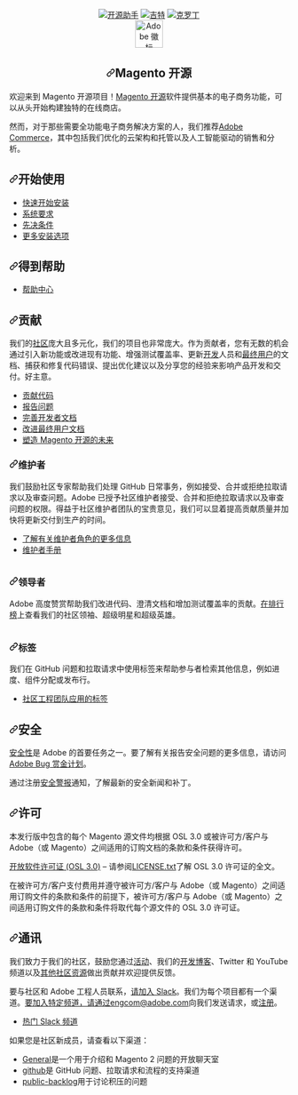 <div class="Box-sc-g0xbh4-0 bJMeLZ js-snippet-clipboard-copy-unpositioned" data-hpc="true"><article class="markdown-body entry-content container-lg" itemprop="text"><p align="center" dir="auto">
<a href="https://www.codetriage.com/magento/magento2" rel="nofollow"><img src="https://camo.githubusercontent.com/0c5aff41aa0aab6dbf11bc31255861da3d83249fc670474e896851aee85f2fa9/68747470733a2f2f7777772e636f64657472696167652e636f6d2f6d6167656e746f2f6d6167656e746f322f6261646765732f75736572732e737667" alt="开源助手" data-canonical-src="https://www.codetriage.com/magento/magento2/badges/users.svg" style="max-width: 100%;"></a>
<a href="https://gitter.im/magento/magento2?utm_source=badge&amp;utm_medium=badge&amp;utm_campaign=pr-badge" rel="nofollow"><img src="https://camo.githubusercontent.com/2da7039d862cabe847953554272000b86e80b158a0723c9a832720b935df3f43/68747470733a2f2f6261646765732e6769747465722e696d2f4a6f696e253230436861742e737667" alt="吉特" data-canonical-src="https://badges.gitter.im/Join%20Chat.svg" style="max-width: 100%;"></a> <a href="https://crowdin.com/project/magento-2" rel="nofollow"><img src="https://camo.githubusercontent.com/84d33ccf328e1610ab0b629b321bb3cc8b73053efbed470f56c2d8fb282187f8/68747470733a2f2f64333232637174353834626f346f2e636c6f756466726f6e742e6e65742f6d6167656e746f2d322f6c6f63616c697a65642e737667" alt="克罗丁" data-canonical-src="https://d322cqt584bo4o.cloudfront.net/magento-2/localized.svg" style="max-width: 100%;"></a><br>
<a href="https://magento.com/products/magento-open-source" rel="nofollow">
<img alt="Adobe 徽标" height="50px" src="https://camo.githubusercontent.com/c4073290ad344a159514e1f1e56e7c5cdd191cfe65ee603ebe43ceed6f5a657a/68747470733a2f2f7777772e61646f62652e636f6d2f636f6e74656e742f64616d2f63632f69636f6e732f41646f62655f436f72706f726174655f486f72697a6f6e74616c5f5265645f4845582e737667" data-canonical-src="https://www.adobe.com/content/dam/cc/icons/Adobe_Corporate_Horizontal_Red_HEX.svg" style="max-width: 100%;">
</a>
</p>
<h1 align="center" tabindex="-1" dir="auto"><a id="user-content-magento-open-source" class="anchor" aria-hidden="true" tabindex="-1" href="#magento-open-source"><svg class="octicon octicon-link" viewBox="0 0 16 16" version="1.1" width="16" height="16" aria-hidden="true"><path d="m7.775 3.275 1.25-1.25a3.5 3.5 0 1 1 4.95 4.95l-2.5 2.5a3.5 3.5 0 0 1-4.95 0 .751.751 0 0 1 .018-1.042.751.751 0 0 1 1.042-.018 1.998 1.998 0 0 0 2.83 0l2.5-2.5a2.002 2.002 0 0 0-2.83-2.83l-1.25 1.25a.751.751 0 0 1-1.042-.018.751.751 0 0 1-.018-1.042Zm-4.69 9.64a1.998 1.998 0 0 0 2.83 0l1.25-1.25a.751.751 0 0 1 1.042.018.751.751 0 0 1 .018 1.042l-1.25 1.25a3.5 3.5 0 1 1-4.95-4.95l2.5-2.5a3.5 3.5 0 0 1 4.95 0 .751.751 0 0 1-.018 1.042.751.751 0 0 1-1.042.018 1.998 1.998 0 0 0-2.83 0l-2.5 2.5a1.998 1.998 0 0 0 0 2.83Z"></path></svg></a><font style="vertical-align: inherit;"><font style="vertical-align: inherit;">Magento 开源</font></font></h1>
<p dir="auto"><font style="vertical-align: inherit;"><font style="vertical-align: inherit;">欢迎来到 Magento 开源项目！</font></font><a href="https://magento.com/products/magento-open-source" rel="nofollow"><font style="vertical-align: inherit;"><font style="vertical-align: inherit;">Magento 开源</font></font></a><font style="vertical-align: inherit;"><font style="vertical-align: inherit;">软件提供基本的电子商务功能，可以从头开始构建独特的在线商店。</font></font></p>
<p dir="auto"><font style="vertical-align: inherit;"><font style="vertical-align: inherit;">然而，对于那些需要全功能电子商务解决方案的人，我们推荐</font></font><a href="https://magento.com/products/magento-commerce" rel="nofollow"><font style="vertical-align: inherit;"><font style="vertical-align: inherit;">Adob&ZeroWidthSpace;&ZeroWidthSpace;e Commerce</font></font></a><font style="vertical-align: inherit;"><font style="vertical-align: inherit;">，其中包括我们优化的云架构和托管以及人工智能驱动的销售和分析。</font></font></p>
<h2 tabindex="-1" dir="auto"><a id="user-content-get-started" class="anchor" aria-hidden="true" tabindex="-1" href="#get-started"><svg class="octicon octicon-link" viewBox="0 0 16 16" version="1.1" width="16" height="16" aria-hidden="true"><path d="m7.775 3.275 1.25-1.25a3.5 3.5 0 1 1 4.95 4.95l-2.5 2.5a3.5 3.5 0 0 1-4.95 0 .751.751 0 0 1 .018-1.042.751.751 0 0 1 1.042-.018 1.998 1.998 0 0 0 2.83 0l2.5-2.5a2.002 2.002 0 0 0-2.83-2.83l-1.25 1.25a.751.751 0 0 1-1.042-.018.751.751 0 0 1-.018-1.042Zm-4.69 9.64a1.998 1.998 0 0 0 2.83 0l1.25-1.25a.751.751 0 0 1 1.042.018.751.751 0 0 1 .018 1.042l-1.25 1.25a3.5 3.5 0 1 1-4.95-4.95l2.5-2.5a3.5 3.5 0 0 1 4.95 0 .751.751 0 0 1-.018 1.042.751.751 0 0 1-1.042.018 1.998 1.998 0 0 0-2.83 0l-2.5 2.5a1.998 1.998 0 0 0 0 2.83Z"></path></svg></a><font style="vertical-align: inherit;"><font style="vertical-align: inherit;">开始使用</font></font></h2>
<ul dir="auto">
<li><a href="https://experienceleague.adobe.com/docs/commerce-operations/installation-guide/composer.html" rel="nofollow"><font style="vertical-align: inherit;"><font style="vertical-align: inherit;">快速开始安装</font></font></a></li>
<li><a href="https://experienceleague.adobe.com/docs/commerce-operations/installation-guide/system-requirements.html" rel="nofollow"><font style="vertical-align: inherit;"><font style="vertical-align: inherit;">系统要求</font></font></a></li>
<li><a href="https://experienceleague.adobe.com/docs/commerce-operations/installation-guide/prerequisites/overview.html" rel="nofollow"><font style="vertical-align: inherit;"><font style="vertical-align: inherit;">先决条件</font></font></a></li>
<li><a href="https://experienceleague.adobe.com/docs/commerce-operations/installation-guide/overview.html" rel="nofollow"><font style="vertical-align: inherit;"><font style="vertical-align: inherit;">更多安装选项</font></font></a></li>
</ul>
<h2 tabindex="-1" dir="auto"><a id="user-content-get-help" class="anchor" aria-hidden="true" tabindex="-1" href="#get-help"><svg class="octicon octicon-link" viewBox="0 0 16 16" version="1.1" width="16" height="16" aria-hidden="true"><path d="m7.775 3.275 1.25-1.25a3.5 3.5 0 1 1 4.95 4.95l-2.5 2.5a3.5 3.5 0 0 1-4.95 0 .751.751 0 0 1 .018-1.042.751.751 0 0 1 1.042-.018 1.998 1.998 0 0 0 2.83 0l2.5-2.5a2.002 2.002 0 0 0-2.83-2.83l-1.25 1.25a.751.751 0 0 1-1.042-.018.751.751 0 0 1-.018-1.042Zm-4.69 9.64a1.998 1.998 0 0 0 2.83 0l1.25-1.25a.751.751 0 0 1 1.042.018.751.751 0 0 1 .018 1.042l-1.25 1.25a3.5 3.5 0 1 1-4.95-4.95l2.5-2.5a3.5 3.5 0 0 1 4.95 0 .751.751 0 0 1-.018 1.042.751.751 0 0 1-1.042.018 1.998 1.998 0 0 0-2.83 0l-2.5 2.5a1.998 1.998 0 0 0 0 2.83Z"></path></svg></a><font style="vertical-align: inherit;"><font style="vertical-align: inherit;">得到帮助</font></font></h2>
<ul dir="auto">
<li><a href="https://support.magento.com/hc/en-us" rel="nofollow"><font style="vertical-align: inherit;"><font style="vertical-align: inherit;">帮助中心</font></font></a></li>
</ul>
<h2 tabindex="-1" dir="auto"><a id="user-content-contribute" class="anchor" aria-hidden="true" tabindex="-1" href="#contribute"><svg class="octicon octicon-link" viewBox="0 0 16 16" version="1.1" width="16" height="16" aria-hidden="true"><path d="m7.775 3.275 1.25-1.25a3.5 3.5 0 1 1 4.95 4.95l-2.5 2.5a3.5 3.5 0 0 1-4.95 0 .751.751 0 0 1 .018-1.042.751.751 0 0 1 1.042-.018 1.998 1.998 0 0 0 2.83 0l2.5-2.5a2.002 2.002 0 0 0-2.83-2.83l-1.25 1.25a.751.751 0 0 1-1.042-.018.751.751 0 0 1-.018-1.042Zm-4.69 9.64a1.998 1.998 0 0 0 2.83 0l1.25-1.25a.751.751 0 0 1 1.042.018.751.751 0 0 1 .018 1.042l-1.25 1.25a3.5 3.5 0 1 1-4.95-4.95l2.5-2.5a3.5 3.5 0 0 1 4.95 0 .751.751 0 0 1-.018 1.042.751.751 0 0 1-1.042.018 1.998 1.998 0 0 0-2.83 0l-2.5 2.5a1.998 1.998 0 0 0 0 2.83Z"></path></svg></a><font style="vertical-align: inherit;"><font style="vertical-align: inherit;">贡献</font></font></h2>
<p dir="auto"><font style="vertical-align: inherit;"><font style="vertical-align: inherit;">我们的</font></font><a href="https://opensource.magento.com/" rel="nofollow"><font style="vertical-align: inherit;"><font style="vertical-align: inherit;">社区</font></font></a><font style="vertical-align: inherit;"><font style="vertical-align: inherit;">庞大且多元化，我们的项目也非常庞大。</font><font style="vertical-align: inherit;">作为贡献者，您有无数的机会通过引入新功能或改进现有功能、增强测试覆盖率、更新</font></font><a href="https://developer.adobe.com/commerce/docs/" rel="nofollow"><font style="vertical-align: inherit;"><font style="vertical-align: inherit;">开发</font></font></a><font style="vertical-align: inherit;"><font style="vertical-align: inherit;">人员和</font></font><a href="https://experienceleague.adobe.com/docs/commerce-admin/user-guides/home.html" rel="nofollow"><font style="vertical-align: inherit;"><font style="vertical-align: inherit;">最终用户</font></font></a><font style="vertical-align: inherit;"><font style="vertical-align: inherit;">的文档、捕获和修复代码错误、提出优化建议以及分享您的经验来影响产品开发和交付。好主意。</font></font></p>
<ul dir="auto">
<li><a href="https://developer.adobe.com/commerce/contributor/guides/code-contributions/" rel="nofollow"><font style="vertical-align: inherit;"><font style="vertical-align: inherit;">贡献代码</font></font></a></li>
<li><a href="https://developer.adobe.com/commerce/contributor/guides/code-contributions/#report" rel="nofollow"><font style="vertical-align: inherit;"><font style="vertical-align: inherit;">报告问题</font></font></a></li>
<li><a href="https://github.com/magento/devdocs"><font style="vertical-align: inherit;"><font style="vertical-align: inherit;">完善开发者文档</font></font></a></li>
<li><a href="https://github.com/magento/merchdocs"><font style="vertical-align: inherit;"><font style="vertical-align: inherit;">改进最终用户文档</font></font></a></li>
<li><a href="https://developer.adobe.com/open/magento" rel="nofollow"><font style="vertical-align: inherit;"><font style="vertical-align: inherit;">塑造 Magento 开源的未来</font></font></a></li>
</ul>
<h3 tabindex="-1" dir="auto"><a id="user-content-maintainers" class="anchor" aria-hidden="true" tabindex="-1" href="#maintainers"><svg class="octicon octicon-link" viewBox="0 0 16 16" version="1.1" width="16" height="16" aria-hidden="true"><path d="m7.775 3.275 1.25-1.25a3.5 3.5 0 1 1 4.95 4.95l-2.5 2.5a3.5 3.5 0 0 1-4.95 0 .751.751 0 0 1 .018-1.042.751.751 0 0 1 1.042-.018 1.998 1.998 0 0 0 2.83 0l2.5-2.5a2.002 2.002 0 0 0-2.83-2.83l-1.25 1.25a.751.751 0 0 1-1.042-.018.751.751 0 0 1-.018-1.042Zm-4.69 9.64a1.998 1.998 0 0 0 2.83 0l1.25-1.25a.751.751 0 0 1 1.042.018.751.751 0 0 1 .018 1.042l-1.25 1.25a3.5 3.5 0 1 1-4.95-4.95l2.5-2.5a3.5 3.5 0 0 1 4.95 0 .751.751 0 0 1-.018 1.042.751.751 0 0 1-1.042.018 1.998 1.998 0 0 0-2.83 0l-2.5 2.5a1.998 1.998 0 0 0 0 2.83Z"></path></svg></a><font style="vertical-align: inherit;"><font style="vertical-align: inherit;">维护者</font></font></h3>
<p dir="auto"><font style="vertical-align: inherit;"><font style="vertical-align: inherit;">我们鼓励社区专家帮助我们处理 GitHub 日常事务，例如接受、合并或拒绝拉取请求以及审查问题。</font><font style="vertical-align: inherit;">Adobe 已授予社区维护者接受、合并和拒绝拉取请求以及审查问题的权限。</font><font style="vertical-align: inherit;">得益于社区维护者团队的宝贵意见，我们可以显着提高贡献质量并加快将更新交付到生产的时间。</font></font></p>
<ul dir="auto">
<li><a href="https://developer.adobe.com/commerce/contributor/guides/maintainers/" rel="nofollow"><font style="vertical-align: inherit;"><font style="vertical-align: inherit;">了解有关维护者角色的更多信息</font></font></a></li>
<li><a href="https://developer.adobe.com/commerce/contributor/guides/maintainers/handbook/" rel="nofollow"><font style="vertical-align: inherit;"><font style="vertical-align: inherit;">维护者手册</font></font></a></li>
</ul>
<p dir="auto"><a href="https://magento.com/magento-contributors#maintainers" rel="nofollow"><img src="https://raw.githubusercontent.com/wiki/magento/magento2/images/maintainers.png" alt="" style="max-width: 100%;"></a></p>
<h3 tabindex="-1" dir="auto"><a id="user-content-leaders" class="anchor" aria-hidden="true" tabindex="-1" href="#leaders"><svg class="octicon octicon-link" viewBox="0 0 16 16" version="1.1" width="16" height="16" aria-hidden="true"><path d="m7.775 3.275 1.25-1.25a3.5 3.5 0 1 1 4.95 4.95l-2.5 2.5a3.5 3.5 0 0 1-4.95 0 .751.751 0 0 1 .018-1.042.751.751 0 0 1 1.042-.018 1.998 1.998 0 0 0 2.83 0l2.5-2.5a2.002 2.002 0 0 0-2.83-2.83l-1.25 1.25a.751.751 0 0 1-1.042-.018.751.751 0 0 1-.018-1.042Zm-4.69 9.64a1.998 1.998 0 0 0 2.83 0l1.25-1.25a.751.751 0 0 1 1.042.018.751.751 0 0 1 .018 1.042l-1.25 1.25a3.5 3.5 0 1 1-4.95-4.95l2.5-2.5a3.5 3.5 0 0 1 4.95 0 .751.751 0 0 1-.018 1.042.751.751 0 0 1-1.042.018 1.998 1.998 0 0 0-2.83 0l-2.5 2.5a1.998 1.998 0 0 0 0 2.83Z"></path></svg></a><font style="vertical-align: inherit;"><font style="vertical-align: inherit;">领导者</font></font></h3>
<p dir="auto"><font style="vertical-align: inherit;"><font style="vertical-align: inherit;">Adobe 高度赞赏帮助我们改进代码、澄清文档和增加测试覆盖率的贡献。</font></font><a href="https://magento.biterg.io/app/kibana#/dashboard/41dc0c60-fa06-11eb-bbaa-dd6ca6f8fda8?_g=()" rel="nofollow"><font style="vertical-align: inherit;"><font style="vertical-align: inherit;">在排行榜</font></font></a><font style="vertical-align: inherit;"><font style="vertical-align: inherit;">上查看我们的社区领袖、超级明星和超级英雄</font><font style="vertical-align: inherit;">。</font></font></p>
<p dir="auto"><a href="https://magento.com/magento-contributors" rel="nofollow"><img src="https://raw.githubusercontent.com/wiki/magento/magento2/images/contributors.png" alt="" style="max-width: 100%;"></a></p>
<h3 tabindex="-1" dir="auto"><a id="user-content-labeling" class="anchor" aria-hidden="true" tabindex="-1" href="#labeling"><svg class="octicon octicon-link" viewBox="0 0 16 16" version="1.1" width="16" height="16" aria-hidden="true"><path d="m7.775 3.275 1.25-1.25a3.5 3.5 0 1 1 4.95 4.95l-2.5 2.5a3.5 3.5 0 0 1-4.95 0 .751.751 0 0 1 .018-1.042.751.751 0 0 1 1.042-.018 1.998 1.998 0 0 0 2.83 0l2.5-2.5a2.002 2.002 0 0 0-2.83-2.83l-1.25 1.25a.751.751 0 0 1-1.042-.018.751.751 0 0 1-.018-1.042Zm-4.69 9.64a1.998 1.998 0 0 0 2.83 0l1.25-1.25a.751.751 0 0 1 1.042.018.751.751 0 0 1 .018 1.042l-1.25 1.25a3.5 3.5 0 1 1-4.95-4.95l2.5-2.5a3.5 3.5 0 0 1 4.95 0 .751.751 0 0 1-.018 1.042.751.751 0 0 1-1.042.018 1.998 1.998 0 0 0-2.83 0l-2.5 2.5a1.998 1.998 0 0 0 0 2.83Z"></path></svg></a><font style="vertical-align: inherit;"><font style="vertical-align: inherit;">标签</font></font></h3>
<p dir="auto"><font style="vertical-align: inherit;"><font style="vertical-align: inherit;">我们在 GitHub 问题和拉取请求中使用标签来帮助参与者检索其他信息，例如进度、组件分配或发布行。</font></font></p>
<ul dir="auto">
<li><a href="https://developer.adobe.com/commerce/contributor/guides/code-contributions/#labels" rel="nofollow"><font style="vertical-align: inherit;"><font style="vertical-align: inherit;">社区工程团队应用的标签</font></font></a></li>
</ul>
<h2 tabindex="-1" dir="auto"><a id="user-content-security" class="anchor" aria-hidden="true" tabindex="-1" href="#security"><svg class="octicon octicon-link" viewBox="0 0 16 16" version="1.1" width="16" height="16" aria-hidden="true"><path d="m7.775 3.275 1.25-1.25a3.5 3.5 0 1 1 4.95 4.95l-2.5 2.5a3.5 3.5 0 0 1-4.95 0 .751.751 0 0 1 .018-1.042.751.751 0 0 1 1.042-.018 1.998 1.998 0 0 0 2.83 0l2.5-2.5a2.002 2.002 0 0 0-2.83-2.83l-1.25 1.25a.751.751 0 0 1-1.042-.018.751.751 0 0 1-.018-1.042Zm-4.69 9.64a1.998 1.998 0 0 0 2.83 0l1.25-1.25a.751.751 0 0 1 1.042.018.751.751 0 0 1 .018 1.042l-1.25 1.25a3.5 3.5 0 1 1-4.95-4.95l2.5-2.5a3.5 3.5 0 0 1 4.95 0 .751.751 0 0 1-.018 1.042.751.751 0 0 1-1.042.018 1.998 1.998 0 0 0-2.83 0l-2.5 2.5a1.998 1.998 0 0 0 0 2.83Z"></path></svg></a><font style="vertical-align: inherit;"><font style="vertical-align: inherit;">安全</font></font></h2>
<p dir="auto"><a href="https://developer.adobe.com/commerce/php/architecture/basics/security/" rel="nofollow"><font style="vertical-align: inherit;"><font style="vertical-align: inherit;">安全性</font></font></a><font style="vertical-align: inherit;"><font style="vertical-align: inherit;">是 Adob&ZeroWidthSpace;&ZeroWidthSpace;e 的首要任务之一。</font><font style="vertical-align: inherit;">要了解有关报告安全问题的更多信息，请访问</font></font><a href="https://hackerone.com/adobe" rel="nofollow"><font style="vertical-align: inherit;"><font style="vertical-align: inherit;">Adob&ZeroWidthSpace;&ZeroWidthSpace;e Bug 赏金计划</font></font></a><font style="vertical-align: inherit;"><font style="vertical-align: inherit;">。</font></font></p>
<p dir="auto"><font style="vertical-align: inherit;"><font style="vertical-align: inherit;">通过注册</font></font><a href="https://magento.com/security/sign-up" rel="nofollow"><font style="vertical-align: inherit;"><font style="vertical-align: inherit;">安全警报</font></font></a><font style="vertical-align: inherit;"><font style="vertical-align: inherit;">通知，了解最新的安全新闻和补丁。</font></font></p>
<h2 tabindex="-1" dir="auto"><a id="user-content-licensing" class="anchor" aria-hidden="true" tabindex="-1" href="#licensing"><svg class="octicon octicon-link" viewBox="0 0 16 16" version="1.1" width="16" height="16" aria-hidden="true"><path d="m7.775 3.275 1.25-1.25a3.5 3.5 0 1 1 4.95 4.95l-2.5 2.5a3.5 3.5 0 0 1-4.95 0 .751.751 0 0 1 .018-1.042.751.751 0 0 1 1.042-.018 1.998 1.998 0 0 0 2.83 0l2.5-2.5a2.002 2.002 0 0 0-2.83-2.83l-1.25 1.25a.751.751 0 0 1-1.042-.018.751.751 0 0 1-.018-1.042Zm-4.69 9.64a1.998 1.998 0 0 0 2.83 0l1.25-1.25a.751.751 0 0 1 1.042.018.751.751 0 0 1 .018 1.042l-1.25 1.25a3.5 3.5 0 1 1-4.95-4.95l2.5-2.5a3.5 3.5 0 0 1 4.95 0 .751.751 0 0 1-.018 1.042.751.751 0 0 1-1.042.018 1.998 1.998 0 0 0-2.83 0l-2.5 2.5a1.998 1.998 0 0 0 0 2.83Z"></path></svg></a><font style="vertical-align: inherit;"><font style="vertical-align: inherit;">许可</font></font></h2>
<p dir="auto"><font style="vertical-align: inherit;"><font style="vertical-align: inherit;">本发行版中包含的每个 Magento 源文件均根据 OSL 3.0 或被许可方/客户与 Adob&ZeroWidthSpace;&ZeroWidthSpace;e（或 Magento）之间适用的订购文档的条款和条件获得许可。</font></font></p>
<p dir="auto"><a href="https://opensource.org/licenses/osl-3.0.php" rel="nofollow"><font style="vertical-align: inherit;"><font style="vertical-align: inherit;">开放软件许可证 (OSL 3.0)</font></font></a><font style="vertical-align: inherit;"><font style="vertical-align: inherit;"> – 请参阅</font></font><a href="/magento/magento2/blob/2.4-develop/LICENSE.txt"><font style="vertical-align: inherit;"><font style="vertical-align: inherit;">LICENSE.txt</font></font></a><font style="vertical-align: inherit;"><font style="vertical-align: inherit;">了解 OSL 3.0 许可证的全文。</font></font></p>
<p dir="auto"><font style="vertical-align: inherit;"><font style="vertical-align: inherit;">在被许可方/客户支付费用并遵守被许可方/客户与 Adob&ZeroWidthSpace;&ZeroWidthSpace;e（或 Magento）之间适用订购文件的条款和条件的前提下，被许可方/客户与 Adob&ZeroWidthSpace;&ZeroWidthSpace;e（或 Magento）之间适用订购文件的条款和条件将取代每个源文件的 OSL 3.0 许可证。</font></font></p>
<h2 tabindex="-1" dir="auto"><a id="user-content-communications" class="anchor" aria-hidden="true" tabindex="-1" href="#communications"><svg class="octicon octicon-link" viewBox="0 0 16 16" version="1.1" width="16" height="16" aria-hidden="true"><path d="m7.775 3.275 1.25-1.25a3.5 3.5 0 1 1 4.95 4.95l-2.5 2.5a3.5 3.5 0 0 1-4.95 0 .751.751 0 0 1 .018-1.042.751.751 0 0 1 1.042-.018 1.998 1.998 0 0 0 2.83 0l2.5-2.5a2.002 2.002 0 0 0-2.83-2.83l-1.25 1.25a.751.751 0 0 1-1.042-.018.751.751 0 0 1-.018-1.042Zm-4.69 9.64a1.998 1.998 0 0 0 2.83 0l1.25-1.25a.751.751 0 0 1 1.042.018.751.751 0 0 1 .018 1.042l-1.25 1.25a3.5 3.5 0 1 1-4.95-4.95l2.5-2.5a3.5 3.5 0 0 1 4.95 0 .751.751 0 0 1-.018 1.042.751.751 0 0 1-1.042.018 1.998 1.998 0 0 0-2.83 0l-2.5 2.5a1.998 1.998 0 0 0 0 2.83Z"></path></svg></a><font style="vertical-align: inherit;"><font style="vertical-align: inherit;">通讯</font></font></h2>
<p dir="auto"><font style="vertical-align: inherit;"><font style="vertical-align: inherit;">我们致力于我们的社区，鼓励您通过</font></font><a href="https://www.adobe.io/open/magento/calendar" rel="nofollow"><font style="vertical-align: inherit;"><font style="vertical-align: inherit;">活动</font></font></a><font style="vertical-align: inherit;"><font style="vertical-align: inherit;">、我们的</font></font><a href="https://community.magento.com/t5/Magento-DevBlog/bg-p/devblog" rel="nofollow"><font style="vertical-align: inherit;"><font style="vertical-align: inherit;">开发博客</font></font></a><font style="vertical-align: inherit;"><font style="vertical-align: inherit;">、Twitter 和 YouTube 频道以及</font></font><a href="https://developer.adobe.com/commerce/contributor/community/" rel="nofollow"><font style="vertical-align: inherit;"><font style="vertical-align: inherit;">其他社区资源</font></font></a><font style="vertical-align: inherit;"><font style="vertical-align: inherit;">做出贡献并欢迎提供反馈。</font></font></p>
<p dir="auto"><font style="vertical-align: inherit;"><font style="vertical-align: inherit;">要与社区和 Adob&ZeroWidthSpace;&ZeroWidthSpace;e 工程人员联系，</font></font><a href="https://magentocommeng.slack.com" rel="nofollow"><font style="vertical-align: inherit;"><font style="vertical-align: inherit;">请加入 Slack</font></font></a><font style="vertical-align: inherit;"><font style="vertical-align: inherit;">。</font><font style="vertical-align: inherit;">我们为每个项目都有一个渠道。</font></font><a href="mailto:engcom@adobe.com"><font style="vertical-align: inherit;"><font style="vertical-align: inherit;">要加入特定频道，请通过engcom@adobe.com</font></font></a><font style="vertical-align: inherit;"><font style="vertical-align: inherit;">向我们发送请求</font><font style="vertical-align: inherit;">，或</font></font><a href="https://opensource.magento.com/slack" rel="nofollow"><font style="vertical-align: inherit;"><font style="vertical-align: inherit;">注册</font></font></a><font style="vertical-align: inherit;"><font style="vertical-align: inherit;">。</font></font></p>
<ul dir="auto">
<li><a href="https://www.adobe.io/open/magento/slack" rel="nofollow"><font style="vertical-align: inherit;"><font style="vertical-align: inherit;">热门 Slack 频道</font></font></a></li>
</ul>
<p dir="auto"><font style="vertical-align: inherit;"><font style="vertical-align: inherit;">如果您是社区新成员，请查看以下渠道：</font></font></p>
<ul dir="auto">
<li><a href="https://magentocommeng.slack.com/archives/C4YS78WE6" rel="nofollow"><font style="vertical-align: inherit;"><font style="vertical-align: inherit;">General</font></font></a><font style="vertical-align: inherit;"><font style="vertical-align: inherit;">是一个用于介绍和 Magento 2 问题的开放聊天室</font></font></li>
<li><a href="https://magentocommeng.slack.com/archives/C7KB93M32" rel="nofollow"><font style="vertical-align: inherit;"><font style="vertical-align: inherit;">github</font></font></a><font style="vertical-align: inherit;"><font style="vertical-align: inherit;">是 GitHub 问题、拉取请求和流程的支持渠道</font></font></li>
<li><a href="https://magentocommeng.slack.com/archives/CCV3J3RV5" rel="nofollow"><font style="vertical-align: inherit;"><font style="vertical-align: inherit;">public-backlog</font></font></a><font style="vertical-align: inherit;"><font style="vertical-align: inherit;">用于讨论积压的问题</font></font></li>
</ul>
</article></div>
